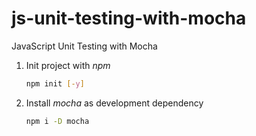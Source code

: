 # js-unit-testing-with-mocha
JavaScript Unit Testing with Mocha

1.  Init project with *npm*
    ```bash
    npm init [-y]
    ```

2.  Install *mocha* as development dependency
    ```bash
    npm i -D mocha
    ```